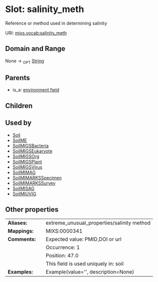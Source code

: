 
# Slot: salinity_meth


Reference or method used in determining salinity

URI: [mixs.vocab:salinity_meth](https://w3id.org/mixs/vocab/salinity_meth)


## Domain and Range

None ->  <sub>OPT</sub> [String](types/String.md)

## Parents

 *  is_a: [environment field](environment_field.md)

## Children


## Used by

 * [Soil](Soil.md)
 * [SoilME](SoilME.md)
 * [SoilMIGSBacteria](SoilMIGSBacteria.md)
 * [SoilMIGSEukaryote](SoilMIGSEukaryote.md)
 * [SoilMIGSOrg](SoilMIGSOrg.md)
 * [SoilMIGSPlant](SoilMIGSPlant.md)
 * [SoilMIGSVirus](SoilMIGSVirus.md)
 * [SoilMIMAG](SoilMIMAG.md)
 * [SoilMIMARKSSpecimen](SoilMIMARKSSpecimen.md)
 * [SoilMIMARKSSurvey](SoilMIMARKSSurvey.md)
 * [SoilMISAG](SoilMISAG.md)
 * [SoilMIUVIG](SoilMIUVIG.md)

## Other properties

|  |  |  |
| --- | --- | --- |
| **Aliases:** | | extreme_unusual_properties/salinity method |
| **Mappings:** | | MIXS:0000341 |
| **Comments:** | | Expected value: PMID,DOI or url |
|  | | Occurrence: 1 |
|  | | Position: 47.0 |
|  | | This field is used uniquely in: soil |
| **Examples:** | | Example(value='', description=None) |

